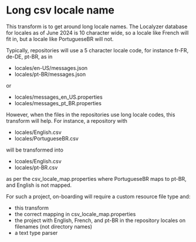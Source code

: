 # Long csv locale name
This transform is to get around long locale names.  The Localyzer database for locales as of June 2024 is 10 character wide, so a locale like French will fit in, but a locale like PortugueseBR will not. 

Typically, repositories will use a 5 character locale code, for instance fr-FR, de-DE, pt-BR, as in 
* locales/en-US/messages.json
* locales/pt-BR/messages.json

or
* locales/messages_en_US.properties
* locales/messages_pt_BR.properties

However, when the files in the repositories use long locale codes, this transform will help. For instance, a repository with
* locales/English.csv
* locales/PortugueseBR.csv

will be transformed into
* lcoales/English.csv
* locales/pt-BR.csv

as per the csv_locale_map.properties where PortugueseBR maps to pt-BR, and English is not mapped.

For such a project, on-boarding will require a custom resource file type and:
* this transform
* the correct mapping in csv_locale_map.properties
* the project with English, French, and pt-BR in the repository locales on filenames (not directory names)
* a text type parser
